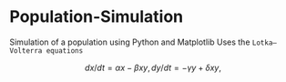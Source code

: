 # Population-Simulation

Simulation of a population using Python and Matplotlib
Uses the `Lotka–Volterra equations`

$$
dx/dt = \alpha x - \beta xy,
dy/dt = -\gamma y + \delta xy,
$$
